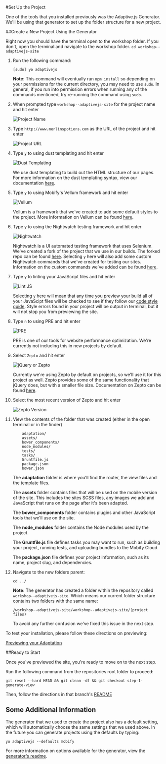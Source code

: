 #Set Up the Project

One of the tools that you installed previously was the Adaptive.js Generator. We'll be using that generator to set up the folder structure for a new project.

##Create a New Project Using the Generator

Right now you should have the terminal open to the workshop folder. If you don't, open the terminal and navigate to the workshop folder.
    ```
    cd workshop--adaptivejs-site
    ```

1. Run the following command:

    ```
    [sudo] yo adaptivejs
    ```

    **Note:** This command will eventually run `npm install` so depending on your permissions for the current directory, you may need to use `sudo`. 
    In general, if you run into permission errors when running any of the commands mentioned, try re-running the command using `sudo`.

2. When prompted type `workshop--adaptivejs-site` for the project name and hit enter

    ![Project Name](https://s3.amazonaws.com/uploads.hipchat.com/15359/64553/UAfzq5whtPon5UV/Screen%20Shot%202015-01-22%20at%204.12.37%20PM.png)

3. Type `http://www.merlinspotions.com` as the URL of the project and hit enter

    ![Project URL](https://s3.amazonaws.com/uploads.hipchat.com/15359/64553/7buMlNzOgC2laMf/Screen%20Shot%202015-01-22%20at%204.13.48%20PM.png)

4. Type `y` to using dust templating and hit enter

    ![Dust Templating](https://s3.amazonaws.com/uploads.hipchat.com/15359/64553/oqbf2lAduDXzTTk/Screen%20Shot%202015-01-22%20at%204.55.01%20PM.png)

    We use dust templating to build out the HTML structure of our pages. For more information on the dust templating syntax, view our documentation [here](https://cloud.mobify.com/docs/adaptivejs/adapting/dustjs-cheat-sheet/).

5. Type `y` to using Mobify's Vellum framework and hit enter

    ![Vellum](https://s3.amazonaws.com/uploads.hipchat.com/15359/64553/yVuAllBWOV3DbdI/Screen%20Shot%202015-01-22%20at%204.18.08%20PM.png)

    Vellum is a framework that we've created to add some default styles to the project. More information on Vellum can be found [here](https://github.com/mobify/vellum).

6. Type `y` to using the Nightwatch testing framework and hit enter
    
    ![Nightwatch](https://s3.amazonaws.com/uploads.hipchat.com/15359/64553/5xGrRACwJ0wklx3/Screen%20Shot%202015-01-22%20at%204.19.05%20PM.png)

    Nightwatch is a UI automated testing framework that uses Selenium. We've created a fork of the project that we use in our builds. The forked repo can be found [here](https://github.com/mobify/nightwatch). Selecting `y` here will also add some custom Nightwatch commands that we've created for testing our sites. Information on the custom commands we've added can be found [here](https://github.com/mobify/nightwatch-commands).

7. Type `y` to linting your JavaScript files and hit enter

    ![Lint JS](https://s3.amazonaws.com/uploads.hipchat.com/15359/64553/DD9IwuARtzyxoQo/Screen%20Shot%202015-01-22%20at%204.19.44%20PM.png)

    Selecting `y` here will mean that any time you preview your build all of your JavaScipt files will be checked to see if they follow our [code style guide](https://github.com/mobify/mobify-code-style). Style errors found in your project will be output in terminal, but it will not stop you from previewing the site.

8. Type `n` to using PRE and hit enter

    ![PRE](https://s3.amazonaws.com/uploads.hipchat.com/15359/64553/zW1rEVD0zVEHLMi/Screen%20Shot%202015-01-22%20at%204.20.17%20PM.png)

    PRE is one of our tools for website performance optimization. We're currently not including this in new projects by default.

9. Select `Zepto` and hit enter

    ![jQuery or Zepto](https://s3.amazonaws.com/uploads.hipchat.com/15359/64553/eytQdVG1wlvW7Ro/Screen%20Shot%202015-01-22%20at%204.20.50%20PM.png)

    Currently we're using Zepto by default on projects, so we'll use it for this project as well. Zepto provides some of the same functionality that jQuery does, but with a smaller file size. Documentation on Zepto can be found [here](http://zeptojs.com/).

10. Select the most recent version of Zepto and hit enter

    ![Zepto Version](https://s3.amazonaws.com/uploads.hipchat.com/15359/64553/pgGyeLJEcpGlkbC/Screen%20Shot%202015-01-22%20at%204.21.34%20PM.png)

11. View the contents of the folder that was created (either in the open terminal or in the finder)

    ```
        adaptation/
        assets/
        bower_components/
        node_modules/
        tests/
        tasks/
        Gruntfile.js
        package.json
        bower.json
    ```

    The **adaptation** folder is where you'll find the router, the view files and the template files.

    The **assets** folder contains files that will be used on the mobile version of the site. This includes the sites SCSS files, any images we add and JavaScript that runs on the page after it's been adapted.

    The **bower_components** folder contains plugins and other JavaScript tools that we'll use on the site.

    The **node_modules** folder contains the Node modules used by the project.

    The **Gruntfile.js** file defines tasks you may want to run, such as building your project, running tests, and uploading bundles to the Mobify Cloud.

    The **package.json** file defines your project information, such as its name, project slug, and dependencies.

12. Navigate to the new folders parent:

    ```
    cd ../
    ```

    **Note:** The generator has created a folder within the repository called `workshop--adaptivejs-site`. Which means our current folder structure contains two folders with the same name:

        /workshop--adaptivejs-site/workshop--adaptivejs-site/(project files)

    To avoid any further confusion we've fixed this issue in the next step.

To test your installation, please follow these directions on previewing:

[Previewing your Adaptation](https://cloud.mobify.com/docs/adaptivejs/getting-started/#/previewing-your-adaptation/)


##Ready to Start

Once you've previewed the site, you're ready to move on to the next step. 

Run the following command from the repositories root folder to proceed:

```
git reset --hard HEAD && git clean -df && git checkout step-1-generate-view
```

Then, follow the directions in that branch's [README](https://github.com/mobify/workshop--adaptivejs-site/blob/step-1-generate-view/README.md)

## Some Additional Information

The generator that we used to create the project also has a default setting, which will automatically choose the same settings that we used above. In the future you can generate projects using the defaults by typing:

```
yo adaptivejs --defaults mobify
```

For more information on options available for the generator, view the [generator's readme](https://github.com/mobify/generator-adaptivejs).

